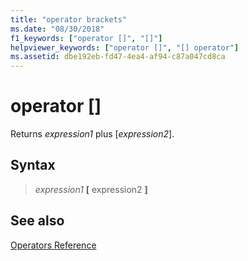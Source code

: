 ```yaml
---
title: "operator brackets"
ms.date: "08/30/2018"
f1_keywords: ["operator []", "[]"]
helpviewer_keywords: ["operator []", "[] operator"]
ms.assetid: dbe192eb-fd47-4ea4-af94-c87a047cd8ca
---
```

# operator \[\]

Returns *expression1* plus \[*expression2*\].

## Syntax

> *expression1* **[** expression2 **]**

## See also

[Operators Reference](../../assembler/masm/operators-reference.md)
